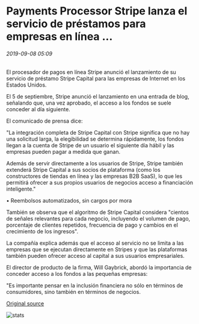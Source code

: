 # Payments Processor Stripe lanza el servicio de préstamos para empresas en línea ...

###### 2019-09-08 05:09

El procesador de pagos en línea Stripe anunció el lanzamiento de su servicio de préstamo Stripe Capital para las empresas de Internet en los Estados Unidos.

El 5 de septiembre, Stripe anunció el lanzamiento en una entrada de blog, señalando que, una vez aprobado, el acceso a los fondos se suele conceder al día siguiente.

El comunicado de prensa dice:

"La integración completa de Stripe Capital con Stripe significa que no hay una solicitud larga, la elegibilidad se determina rápidamente, los fondos llegan a la cuenta de Stripe de un usuario el siguiente día hábil y las empresas pueden pagar a medida que ganan.

Además de servir directamente a los usuarios de Stripe, Stripe también extenderá Stripe Capital a sus socios de plataforma (como los constructores de tiendas en línea y las empresas B2B SaaS), lo que les permitirá ofrecer a sus propios usuarios de negocios acceso a financiación inteligente."

• Reembolsos automatizados, sin cargos por mora

También se observa que el algoritmo de Stripe Capital considera "cientos de señales relevantes para cada negocio, incluyendo el volumen de pago, porcentaje de clientes repetidos, frecuencia de pago y cambios en el crecimiento de los ingresos".

La compañía explica además que el acceso al servicio no se limita a las empresas que se ejecutan directamente en Stripes y que las plataformas también pueden ofrecer acceso al capital a sus usuarios empresariales.

El director de producto de la firma, Will Gaybrick, abordó la importancia de conceder acceso a los fondos a las pequeñas empresas:

"Es importante pensar en la inclusión financiera no sólo en términos de consumidores, sino también en términos de negocios.

[Original source](https://cointelegraph.com/news/payments-processor-stripe-launches-lending-service-for-online-companies)

![stats](https://c.statcounter.com/11760860/0/a89fa40b/1/ "stats")